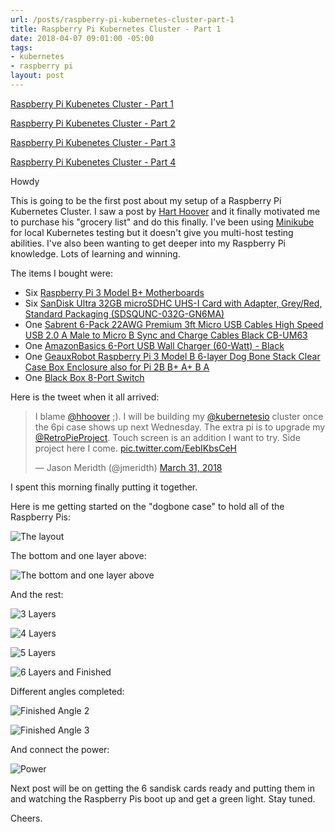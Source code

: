 ```yaml
---
url: /posts/raspberry-pi-kubernetes-cluster-part-1
title: Raspberry Pi Kubernetes Cluster - Part 1
date: 2018-04-07 09:01:00 -05:00
tags:
- kubernetes
- raspberry pi
layout: post
---
```


[Raspberry Pi Kubenetes Cluster - Part 1](/posts/raspberry-pi-kubernetes-cluster-part-1)

[Raspberry Pi Kubenetes Cluster - Part 2](/posts/raspberry-pi-kubernetes-cluster-part-2)

[Raspberry Pi Kubenetes Cluster - Part 3](/posts/raspberry-pi-kubernetes-cluster-part-3)

[Raspberry Pi Kubenetes Cluster - Part 4](/posts/raspberry-pi-kubernetes-cluster-part-4)

Howdy

This is going to be the first post about my setup of a Raspberry Pi Kubernetes Cluster.  I saw a post by [Hart Hoover](https://harthoover.com/kubernetes-1.9-on-a-raspberry-pi-cluster/) and it finally motivated me to purchase his "grocery list" and do this finally.  I've been using [Minikube](https://kubernetes.io/docs/getting-started-guides/minikube/) for local Kubernetes testing but it doesn't give you multi-host testing abilities.  I've also been wanting to get deeper into my Raspberry Pi knowledge.  Lots of learning and winning.

<!--more-->
The items I bought were:

- Six [Raspberry Pi 3 Model B+ Motherboards](https://smile.amazon.com/dp/B07BFH96M3)
- Six [SanDisk Ultra 32GB microSDHC UHS-I Card with Adapter, Grey/Red, Standard Packaging (SDSQUNC-032G-GN6MA)](https://smile.amazon.com/gp/product/B010Q57T02/)
- One [Sabrent 6-Pack 22AWG Premium 3ft Micro USB Cables High Speed USB 2.0 A Male to Micro B Sync and Charge Cables Black CB-UM63](https://smile.amazon.com/gp/product/B011KLFERG/ref=oh_aui_detailpage_o02_s01?ie=UTF8&psc=1)
- One [AmazonBasics 6-Port USB Wall Charger (60-Watt) - Black](https://smile.amazon.com/gp/product/B01L0KN8OS/ref=oh_aui_detailpage_o02_s01?ie=UTF8&psc=1)
- One [GeauxRobot Raspberry Pi 3 Model B 6-layer Dog Bone Stack Clear Case Box Enclosure also for Pi 2B B+ A+ B A](https://smile.amazon.com/gp/product/B01D9130QC/ref=oh_aui_detailpage_o02_s00?ie=UTF8&psc=1)
- One [Black Box 8-Port Switch](http://amzn.to/2gNzLzi)

Here is the tweet when it all arrived:

<div class="jekyll-twitter-plugin"><blockquote class="twitter-tweet"><p lang="en" dir="ltr">I blame <a href="https://twitter.com/hhoover?ref_src=twsrc%5Etfw">@hhoover</a> ;). I will be building my <a href="https://twitter.com/kubernetesio?ref_src=twsrc%5Etfw">@kubernetesio</a> cluster once the 6pi case shows up next Wednesday. The extra pi is to upgrade my <a href="https://twitter.com/RetroPieProject?ref_src=twsrc%5Etfw">@RetroPieProject</a>. Touch screen is an addition I want to try. Side project here I come. <a href="https://t.co/EebIKbsCeH">pic.twitter.com/EebIKbsCeH</a></p>&mdash; Jason Meridth (@jmeridth) <a href="https://twitter.com/jmeridth/status/980075584725422080?ref_src=twsrc%5Etfw">March 31, 2018</a></blockquote>
<script async="" src="https://platform.twitter.com/widgets.js" charset="utf-8"></script>
</div>

I spent this morning finally putting it together.

Here is me getting started on the "dogbone case" to hold all of the Raspberry Pis:

![The layout](/img/kubernetes_cluster/case_2.jpg)

The bottom and one layer above:

![The bottom and one layer above](/img/kubernetes_cluster/case_3.jpg)

And the rest:

![3 Layers](/img/kubernetes_cluster/case_4.jpg)

![4 Layers](/img/kubernetes_cluster/case_11.jpg)

![5 Layers](/img/kubernetes_cluster/case_12.jpg)

![6 Layers and Finished](/img/kubernetes_cluster/case_13.jpg)

Different angles completed:

![Finished Angle 2](/img/kubernetes_cluster/case_14.jpg)

![Finished Angle 3](/img/kubernetes_cluster/case_15.jpg)

And connect the power:

![Power](/img/kubernetes_cluster/case_16.jpg)

Next post will be on getting the 6 sandisk cards ready and putting them in and watching the Raspberry Pis boot up and get a green light.  Stay tuned.

Cheers.
